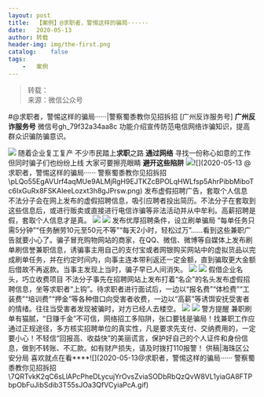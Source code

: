 ```yaml
---
layout:	post
title:	【案例】@求职者，警惕这样的骗局······
date:	2020-05-13
author:	转载
header-img:	img/the-first.png
catalog:	false
tags:
	-	案例
---
```


<blockquote><p>转载：<br>
来源：微信公众号</p></blockquote>

#@求职者，警惕这样的骗局······|警察蜀黍教你见招拆招
[广州反诈服务号]
**广州反诈服务号**
微信号gh_79f32a34aa8c
功能介绍宣传防范电信网络诈骗知识，提高群众识骗防骗意识。

![]({{site.baseurl}}/postimg/U80CvqU0rQrbfrAZib3IscJFLSrgldRGKKcFktfM6ibOpKsepfqesCtBaBr8lhqrx6UAWI31bfhwpgK9OmYn8owA.gif)
随着企业复工复产
不少市民踏上**求职**之路
**通过网络**
寻找一份称心如意的工作
但同时骗子们也纷纷上线
大家可要擦亮眼睛
**避开这些陷阱**
![]({{site.baseurl}}/postimg/pLQo55EgAVUrf4aqMUe9ALMjRgH9EJTKPmOP1jEDdqic7lvzjoh28JHCQEkJzQeAVreEr79FXeKibnsXnEZYnk4w.gif)![](2020-05-13
@求职者，警惕这样的骗局······
警察蜀黍教你见招拆招\\pLQo55EgAVUrf4aqMUe9ALMjRgH9EJTKZcBPOLqHWLfsp5AhrPibbMiboTc6IxGuRx8FSKAleeLozxt3h8gJPrsw.png)
发布虚假招聘广告，套取个人信息
不法分子会在网上发布的虚假招聘信息，吸引应聘者投出简历。不法分子在套取到这些信息后，或进行贩卖或直接进行电信诈骗等非法活动并从中牟利。高薪招聘是假，套取个人信息才是真。
![]({{site.baseurl}}/postimg/pLQo55EgAVWV2ic2FPyH6XGYOOqYql46bePeX6jfUiaOGk1qSoGPc1b2m76Y1xxE0gU3CqhknlrrIibCdvicNWW3qw.jpeg)
![]({{site.baseurl}}/postimg/pLQo55EgAVUrf4aqMUe9ALMjRgH9EJTKZcBPOLqHWLfsp5AhrPibbMiboTc6IxGuRx8FSKAleeLozxt3h8gJPrsw.png)
发布优厚招聘条件，设立刷单骗局
“每单任务只需5分钟”“任务酬劳10元至50元不等”“每天2小时，轻松过万”……看到这些兼职广告就要小心了。骗子冒充购物网站的商家，在QQ、微信、微博等自媒体上发布刷单刷信誉兼职信息，诱骗事主用自己的支付宝或者网银购买网站中的虚拟货品以完成刷单任务，并在约定时间内，向事主连本带利返还一定金额，直到骗取更大金额后借故不再返款。当事主发现上当时，骗子早已人间消失。
![]({{site.baseurl}}/postimg/pLQo55EgAVWV2ic2FPyH6XGYOOqYql46bS9ar3oY20hqVy6c151cOkFRhDdy1ibVjFrk4uHCibCHlkvBdibkW50ryA.jpeg)
![]({{site.baseurl}}/postimg/pLQo55EgAVUrf4aqMUe9ALMjRgH9EJTKZcBPOLqHWLfsp5AhrPibbMiboTc6IxGuRx8FSKAleeLozxt3h8gJPrsw.png)
假借企业名头，巧立收费项目
不法分子事先在招聘网站上发布打着“名企”的名头发布虚假招聘信息，坐等求职者“上钩”。待求职者进行面试后，一边以“报名费”“体检费”“工装费”“培训费”“押金”等各种借口向受害者收费，一边以“高薪”等诱饵安抚受害者的情绪。往往当受害者发现被骗时，对方已经人去楼空。
![]({{site.baseurl}}/postimg/pLQo55EgAVWV2ic2FPyH6XGYOOqYql46bH7wpM1zhRRoZhGVnP87icwnJppiaicwhhmVKUl3exssNZCahkleqv5H1A.jpeg)
![]({{site.baseurl}}/postimg/5OiaCUBQqe8NCTa84YACdM2DseVxibu1SXxK8bRxwGicy5Aia9wyMc1VdFHfSByxx6cWHBU3Kgn9YJH1ZOgmAPGd0A.gif)
警方提醒
兼职刷单有猫腻，“日赚千金”不可信，网络招工多陷阱，张口要钱是骗局！找兼职工作应通过正规途径，多方核实招聘单位的真实性，凡是要求先支付、交纳费用的，一定要小心！不轻信“回报高、收益快”的美丽谎言，保护好自己的个人证件和身份信息，做到不转账、不汇款。如有财产损失，请及时拨打110报警！
供稿|海珠区公安分局
喜欢就点在看****![](2020-05-13@求职者，警惕这样的骗局······
警察蜀黍教你见招拆招\\7QRTvkK2qC6sLlAPcPheDLycujYrOvsZviaSODbRbQzQvW8VL1yiaGA8FTPbpObFuJibSdib3T55sJOa3QfVCyiaPcA.gif)
